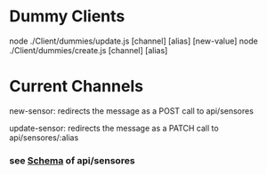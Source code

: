 # Dummy Clients

node ./Client/dummies/update.js [channel] [alias] [new-value]
node ./Client/dummies/create.js [channel] [alias]

# Current Channels

new-sensor: redirects the message as a POST call to api/sensores

update-sensor: redirects the message as a PATCH call to api/sensores/:alias

### see [Schema](../server/src/models/sensor.js) of api/sensores
